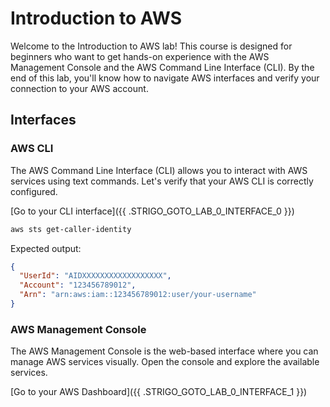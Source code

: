 # Introduction to AWS

Welcome to the Introduction to AWS lab! This course is designed for beginners who want to get hands-on experience with the AWS Management Console and the AWS Command Line Interface (CLI). By the end of this lab, you'll know how to navigate AWS interfaces and verify your connection to your AWS account.

## Interfaces

### AWS CLI

The AWS Command Line Interface (CLI) allows you to interact with AWS services using text commands. Let's verify that your AWS CLI is correctly configured.

[Go to your CLI interface]({{ .STRIGO_GOTO_LAB_0_INTERFACE_0 }})

```bash
aws sts get-caller-identity
```

Expected output:

```json
{
  "UserId": "AIDXXXXXXXXXXXXXXXXXX",
  "Account": "123456789012",
  "Arn": "arn:aws:iam::123456789012:user/your-username"
}
```

### AWS Management Console

The AWS Management Console is the web-based interface where you can manage AWS services visually. Open the console and explore the available services.

[Go to your AWS Dashboard]({{ .STRIGO_GOTO_LAB_0_INTERFACE_1 }})
